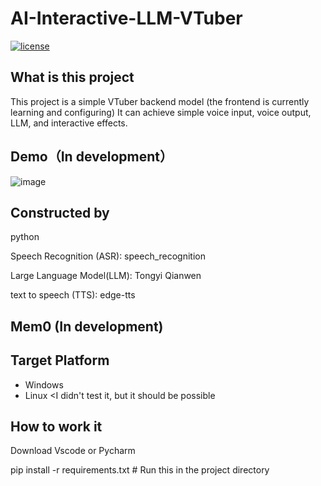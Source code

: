 # AI-Interactive-LLM-VTuber

[![license](https://img.shields.io/github/license/toke648/AI-Interactive-LLM-VTuber)](https://github.com/toke648/AI-Interactive-LLM-VTuber/main/LICENSE) 

## What is this project
This project is a simple VTuber backend model (the frontend is currently learning and configuring)
It can achieve simple voice input, voice output, LLM, and interactive effects.

## Demo（In development）
![image](https://github.com/user-attachments/assets/2b5378ce-fe18-44d4-8a1f-ddb76b5ffda6)


## Constructed by
<div>
  <p>python</p>
  <p>Speech Recognition (ASR): speech_recognition</p>
  <p>Large Language Model(LLM): Tongyi Qianwen</p>
  <p>text to speech (TTS): edge-tts</p>
</div>

## Mem0 (In development)


## Target Platform

- Windows
- Linux  <I didn't test it, but it should be possible

## How to work it
<p>Download Vscode or Pycharm</p>

pip install -r requirements.txt # Run this in the project directory 
